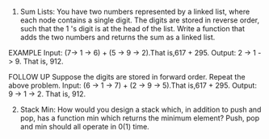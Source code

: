 1) Sum Lists: You have two numbers represented by a linked list, where each node contains a single
   digit. The digits are stored in reverse order, such that the 1 's digit is at the head of the list. Write a
   function that adds the two numbers and returns the sum as a linked list.

EXAMPLE
Input: (7-> 1 -> 6) + (5 -> 9 -> 2).That is,617 + 295.
Output: 2 -> 1 -> 9. That is, 912.

FOLLOW UP
Suppose the digits are stored in forward order. Repeat the above problem.
Input: (6 -> 1 -> 7) + (2 -> 9 -> 5).That is,617 + 295.
Output: 9 -> 1 -> 2. That is, 912.

2) Stack Min: How would you design a stack which, in addition to push and pop, has a function min which returns the minimum element? Push, pop and min should all operate in 0(1) time.